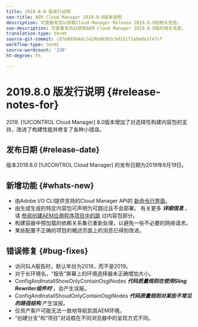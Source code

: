 ```yaml
---
title: 2019.8.0 版发行说明
seo-title: AEM Cloud Manager 2019.8.0版本说明
description: 可查看本页以获取Cloud Manager Release 2019.8.0的相关信息。
seo-description: 可查看本页以获取AEM Cloud Manager 2019.8.0版的相关信息。
translation-type: tm+mt
source-git-commit: c07e88564dc1419bd0305c9d25173a8e0e1f47cf
workflow-type: tm+mt
source-wordcount: '230'
ht-degree: 5%

---
```


# 2019.8.0 版发行说明 {#release-notes-for}

&#x200B;2019. [!UICONTROL Cloud Manager] 8.0版本增加了对选择性构建内容包的支持，改进了构建性能并修复了各种小错误。

## 发布日期 {#release-date}

版本2019.8.0 [!UICONTROL Cloud Manager] 的发布日期为2019年8月19日。

## 新增功能 {#whats-new}

* 由Adobe I/O CLI提供支持的Cloud Manager API的 [新命令行界面](https://github.com/adobe/aio-cli-plugin-cloudmanager)。
* 由生成生成的特定内容包可声明为可跳过且不会部署。 有关更多 ***详细信息*** ，请 [参阅创建AEM应用程序项目中的跳](/help/using/create-an-application-project.md) 过内容包部分。
* 构建容器中预加载的依赖关系集已重新处理，以避免一些不必要的网络请求。
* 某些配置不正确的项目的概述页面上的消息已得到改进。

## 错误修复 {#bug-fixes}

* 访问SLA报告时，默认年份为2018，而不是2019。
* 对于长环境名，“报告”屏幕上的环境选择器未正确增加大小。
* ConfigAndInstallShowOnlyContainOsgiNodes ***代码质量规则在使用Sling Rewriter组件时*** ，会产生误报。
* ConfigAndInstallShoudOnlyContainOsgiNodes ***代码质量规则对某些不常见的路径结构*** 产生误报。
* 仅资产客户可能无法一致地导航到其AEM环境。
* “创建分支”和“项目”对话框在不同浏览器中的呈现方式不同。

